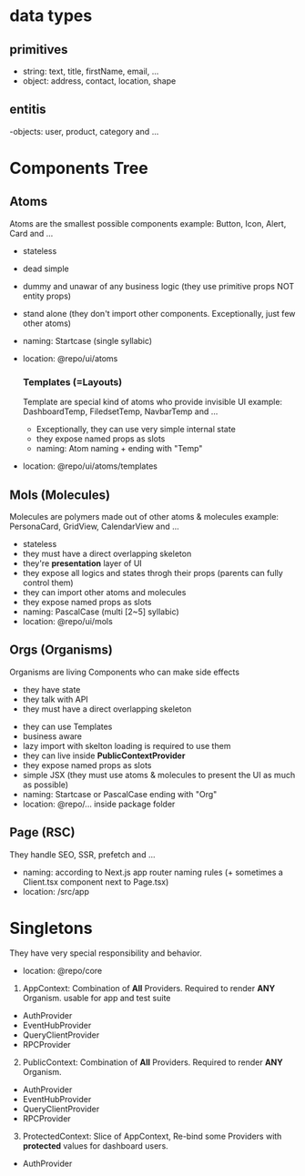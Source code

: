 # data types
## primitives
- string: text, title, firstName, email, ...
- object: address, contact, location, shape
## entitis
  -objects: user, product, category and ...

# Components Tree
## Atoms
Atoms are the smallest possible components
example: Button, Icon, Alert, Card and ...
- stateless
- dead simple
- dummy and unawar of any business logic (they use primitive props NOT entity props)
- stand alone (they don't import other components. Exceptionally, just few other atoms)
- naming: Startcase (single syllabic)
- location: @repo/ui/atoms

  ### Templates (=Layouts)
  Template are special kind of atoms who provide invisible UI
  example: DashboardTemp, FiledsetTemp, NavbarTemp and ...
  - Exceptionally, they can use very simple internal state
  - they expose named props as slots<ReactNode>
  - naming: Atom naming + ending with "Temp"
- location: @repo/ui/atoms/templates

## Mols (Molecules)
Molecules are polymers made out of other atoms & molecules
  example: PersonaCard, GridView, CalendarView and ...
- stateless
- they must have a direct overlapping skeleton
- they're **presentation** layer of UI
- they expose all logics and states throgh their props (parents can fully control them)
- they can import other atoms and molecules
- they expose named props as slots<ReactNode>
- naming: PascalCase (multi [2~5] syllabic)
- location: @repo/ui/mols

## Orgs (Organisms)
Organisms are living Components who can make side effects
- they have state
- they talk with API
- they must have a direct overlapping skeleton
<!-- - they emit events -->
- they can use Templates
- business aware
- lazy import with skelton loading is required to use them
- they can live inside **PublicContextProvider**
- they expose named props as slots<ReactNode>
- simple JSX (they must use atoms & molecules to present the UI as much as possible)
- naming: Startcase or PascalCase ending with "Org"
- location: @repo/... inside package folder

## Page (RSC)
They handle SEO, SSR, prefetch and ...
- naming: according to Next.js app router naming rules (+ sometimes a Client.tsx component next to Page.tsx)
- location: <any nextjs repo>/src/app

# Singletons
They have very special responsibility and behavior.
- location: @repo/core

1. AppContext:
  Combination of **All** Providers. Required to render **ANY** Organism. usable for app and test suite
  - AuthProvider
  - EventHubProvider
  - QueryClientProvider
  - RPCProvider

2. PublicContext:
  Combination of **All** Providers. Required to render **ANY** Organism.
  - AuthProvider
  - EventHubProvider
  - QueryClientProvider
  - RPCProvider

3. ProtectedContext:
  Slice of AppContext, Re-bind some Providers with **protected** values for dashboard users.
  - AuthProvider
